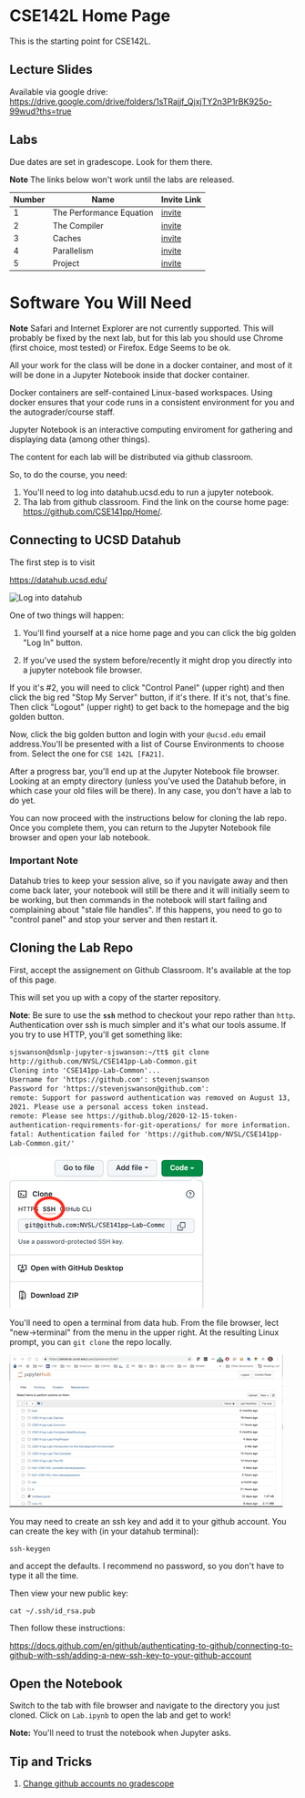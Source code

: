 # CSE142L Home Page

This is the starting point for CSE142L.

## Lecture Slides

Available via google drive: https://drive.google.com/drive/folders/1sTRajjf_QjxjTY2n3P1rBK925o-99wud?ths=true

## Labs

Due dates are set in gradescope.  Look for them there.

**Note** The links below won't work until the labs are released.

|Number | Name | Invite Link |
|-------|------|-------------|
| 1  | The Performance Equation | [invite](https://classroom.github.com/a/NmkikMXW) | 
| 2  | The Compiler | [invite]() |
| 3  | Caches | [invite]() |
| 4  | Parallelism  | [invite]() |
| 5  | Project | [invite]() | 

# Software You Will Need

**Note** Safari and Internet Explorer are not currently supported.  This will
probably be fixed by the next lab, but for this lab you should use Chrome
(first choice, most tested) or Firefox.  Edge Seems to be ok.


All your work for the class will be done in a docker container, and most of it
will be done in a Jupyter Notebook inside that docker container.

Docker containers are self-contained Linux-based workspaces.  Using docker
ensures that your code runs in a consistent environment for you and the
autograder/course staff.

Jupyter Notebook is an interactive computing enviroment for gathering and
displaying data (among other things).

The content for each lab will be distributed via github classroom.

So, to do the course, you need:

1. You'll need to log into datahub.ucsd.edu to run a jupyter notebook. 
2. Tha lab from github classroom.  Find the link on the course home page: https://github.com/CSE141pp/Home/.

## Connecting to UCSD Datahub

The first step is to visit

https://datahub.ucsd.edu/ 

![Log into datahub](images/log-into-datahub.gif)

One of two things will happen:

1. You'll find yourself at a nice home page and you can click the big golden "Log In" button. 

2. If you've used the system before/recently it might drop you directly into a jupyter notebook file browser.

If you it's #2, you will need to click "Control Panel" (upper right) and then
click the big red "Stop My Server" button, if it's there.  If it's not, that's
fine.  Then click "Logout" (upper right) to get back to the homepage and the
big golden button.

Now, click the big golden button and login with your `@ucsd.edu` email address.You'll be presented with a list of Course Environments to choose from.  Select
the one for `CSE 142L [FA21]`.

After a progress bar, you'll end up at the Jupyter Notebook file browser.
Looking at an empty directory (unless you've used the Datahub before, in which
case your old files will be there).  In any case, you don't have a lab to do
yet.

You can now proceed with the instructions below for cloning the lab repo.  Once
you complete them, you can return to the Jupyter Notebook file browser and open
your lab notebook.

### Important Note

Datahub tries to keep your session alive, so if you navigate away and then come
back later, your notebook will still be there and it will initially seem to be
working, but then commands in the notebook will start failing and complaining
about "stale file handles". If this happens, you need to go to "control panel"
and stop your server and then restart it.

## Cloning the Lab Repo

First, accept the assignement on Github Classroom.  It's available at the top of this page.

This will set you up with a copy of the starter repository.

**Note**: Be sure to use the **`ssh`** method to checkout your repo rather than `http`.  Authentication over ssh is much simpler and it's what our tools assume.  If you try to use HTTP, you'll get something like:

```
sjswanson@dsmlp-jupyter-sjswanson:~/tt$ git clone http://github.com/NVSL/CSE141pp-Lab-Common.git
Cloning into 'CSE141pp-Lab-Common'...
Username for 'https://github.com': stevenjswanson
Password for 'https://stevenjswanson@github.com':
remote: Support for password authentication was removed on August 13, 2021. Please use a personal access token instead.
remote: Please see https://github.blog/2020-12-15-token-authentication-requirements-for-git-operations/ for more information.
fatal: Authentication failed for 'https://github.com/NVSL/CSE141pp-Lab-Common.git/'
```
![clone with ssh](images/clone-with-ssh.png)


You'll need to open a terminal from data hub.  From the file browser, lect "new->terminal" from the menu in the upper right.
At the resulting Linux prompt, you can `git clone` the repo locally.

![Log into datahub](images/open-terminal-short.gif)


You may need to create an ssh key and add it to your github account.  You can create the key with (in your datahub terminal):

```
ssh-keygen
```

and accept the defaults.  I recommend no password, so you don't have to type it all the time.

Then view your new public key:

```
cat ~/.ssh/id_rsa.pub
```

Then follow these instructions:

https://docs.github.com/en/github/authenticating-to-github/connecting-to-github-with-ssh/adding-a-new-ssh-key-to-your-github-account


## Open the Notebook

Switch to the tab with file browser and navigate to the directory you just cloned.   Click on `Lab.ipynb` to open the lab and get to work!

**Note:** You'll need to trust the notebook when Jupyter asks.


## Tip and Tricks

1. [Change github accounts no gradescope](use-a-different-github-account.md)


